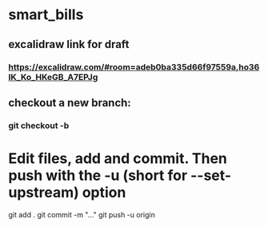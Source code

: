 # smart_bills

## excalidraw link for draft 
### https://excalidraw.com/#room=adeb0ba335d66f97559a,ho36IK_Ko_HKeGB_A7EPJg

## checkout a new branch:
### git checkout -b <branch-name>
  
# Edit files, add and commit. Then push with the -u (short for --set-upstream) option
git add .
git commit -m "..." 
git push -u origin <branch-name>
